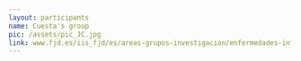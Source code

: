 ```yaml
---
layout: participants
name: Cuesta's group
pic: /assets/pic_JC.jpg
link: www.fjd.es/iis_fjd/es/areas-grupos-investigacion/enfermedades-infecciosas-inflamatorias-cronicas/alergia-inmunologia
---
```

